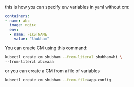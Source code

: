 this is how you can specify env variables in yaml without cm:

```yaml
containers:
- name: abc
  image: nginx
  env:
  - name: FIRSTNAME
    value: "Shubham"
```

You can craete CM using this command:

```sh
kubectl create cm shubham --from-literal shubham=hi \
--from-literal abc=aaa
```

or you can create a CM from a file of variables:

```sh
kubectl create cm shubham --from-file=app.config
```
